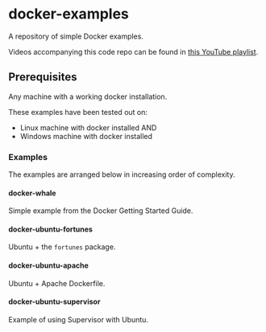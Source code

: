 # docker-examples
A repository of simple Docker examples.

Videos accompanying this code repo can be found in [this YouTube playlist](https://www.youtube.com/playlist?list=PL5f2nDQavqSKSqrptqolPZTxa9LGsRzG9).

## Prerequisites

Any machine with a working docker installation.

These examples have been tested out on:

* Linux machine with docker installed AND
* Windows machine with docker installed

### Examples
The examples are arranged below in increasing order of complexity.

#### docker-whale
Simple example from the Docker Getting Started Guide.

#### docker-ubuntu-fortunes
Ubuntu + the `fortunes` package.

#### docker-ubuntu-apache
Ubuntu + Apache Dockerfile.

#### docker-ubuntu-supervisor
Example of using Supervisor with Ubuntu.


